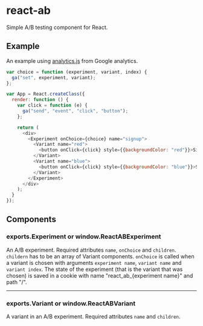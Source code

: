 # react-ab

Simple A/B testing component for React.

## Example

An example using
[analytics.js](https://developers.google.com/analytics/devguides/collection/analyticsjs/)
from Google analytics.

```js
var choice = function (experiment, variant, index) {
  ga("set", experiment, variant);
};

var App = React.createClass({
  render: function () {
    var click = function (e) {
      ga("send", "event", "click", "button");
    };

    return (
      <div>
        <Experiment onChoice={choice} name="signup">
          <Variant name="red">
            <button onClick={click} style={{backgroundColor: "red"}}>Signup</button>
          </Variant>
          <Variant name="blue">
            <button onClick={click} style={{backgroundColor: "blue"}}>Signup</button>
          </Variant>
        </Experiment>
      </div>
    );
  }
});
```

## Components

### exports.Experiment or window.ReactABExperiment

An A/B experiment. Required attributes `name`, `onChoice`
and `children`. `childern` has to be an array of Variant
components. `onChoice` is called when a variant is chosen with arguments
`experiment name`, `variant name` and `variant index`.  The state of the
experiment (that is the variant that was chosen) is saved in a cookie
with name "react_ab_{experiment name}" and path "/".

* * *

### exports.Variant or window.ReactABVariant

A variant in an A/B experiment. Required attributes `name` and `children`.
